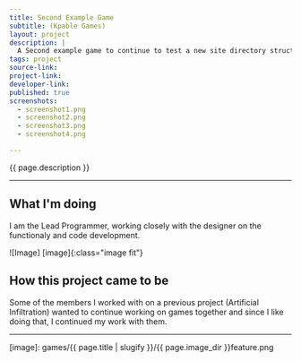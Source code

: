 ```yaml
---
title: Second Example Game
subtitle: (Kpable Games)
layout: project
description: |
  A Second example game to continue to test a new site directory structure. Currently in development.
tags: project
source-link: 
project-link: 
developer-link: 
published: true
screenshots:
  - screenshot1.png
  - screenshot2.png
  - screenshot3.png	
  - screenshot4.png	

---
```


<!-- Description -->
{{ page.description }}

---

## What I'm doing 

I am the Lead Programmer, working closely with the designer on the functionaly and code development.


![Image] [image]{:class="image fit"}

<!--excerpt_end-->

## How this project came to be

Some of the members I worked with on a previous project (Artificial Infiltration) wanted to continue working on games together and since I like doing that, I continued my work with them.


---


[image]: games/{{ page.title | slugify }}/{{ page.image_dir }}feature.png
